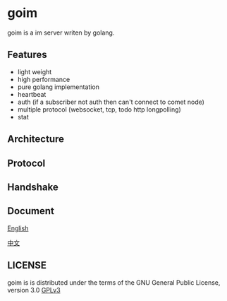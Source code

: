 goim
==============
goim is a im server writen by golang.

## Features
 * light weight
 * high performance
 * pure golang implementation
 * heartbeat
 * auth (if a subscriber not auth then can't connect to comet node)
 * multiple protocol (websocket, tcp, todo http longpolling)
 * stat

## Architecture


## Protocol


## Handshake


## Document
[English](https://github.com/Terry-Mao/goim/blob/master/README_en.md)

[中文](https://github.com/Terry-Mao/goim/blob/master/README_cn.md)

## LICENSE
goim is is distributed under the terms of the GNU General Public License, version 3.0 [GPLv3](http://www.gnu.org/licenses/gpl.txt)
